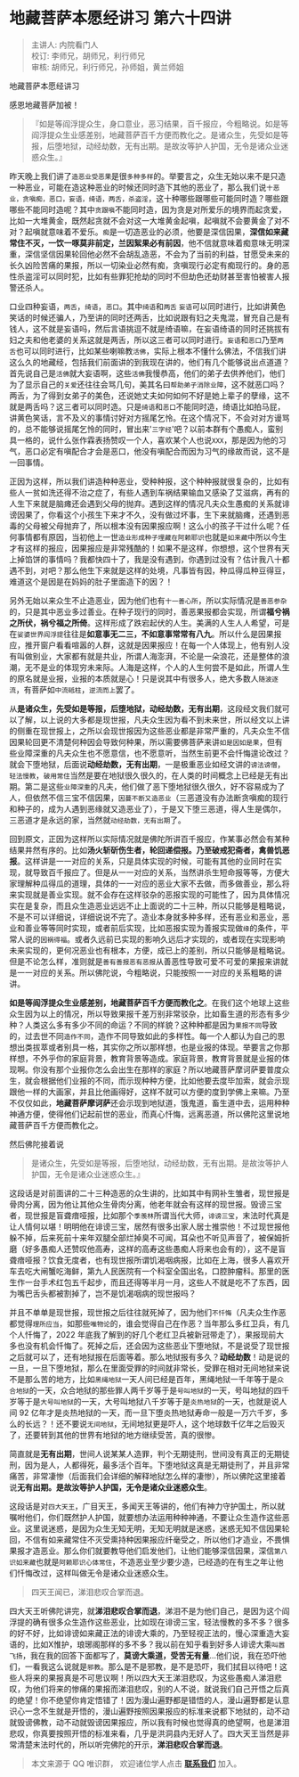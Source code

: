# 地藏菩萨本愿经讲习 第六十四讲

> 主讲人: 内院看门人 <br />
> 校订: 李师兄，胡师兄，利行师兄 <br />
> 审核: 胡师兄，利行师兄，孙师姐，黄兰师姐 <br />

地藏菩萨本愿经讲习

感恩地藏菩萨加被！

> 『如是等阎浮提众生，身口意业，恶习结果，百千报应，今粗略说。如是等阎浮提众生业感差别，地藏菩萨百千方便而教化之。是诸众生，先受如是等报，后堕地狱，动经劫数，无有出期。是故汝等护人护国，无令是诸众业迷惑众生。』

昨天晚上我们讲了`造恶业受恶果`是很`多种多样`的。举要言之，众生无始以来不是只造一种恶业，可能在造这种恶业的时候还同时造下其他的恶业了，那么我们说`十恶业，贪嗔痴，恶口，妄语，绮语，两舌，杀盗淫`，这十种哪些跟哪些可能同时造？哪些跟哪些不能同时造呢？其中`贪跟嗔`不能同时造，因为贪是对所爱乐的境界而起贪爱，比如一大堆黄金，既然起贪就不会对这一大堆黄金起嗔，起嗔就不会要黄金了对不对？起嗔就意味着不爱乐。`痴`是一切造恶业的必须，他要是深信因果，**深信如来藏常住不灭，一饮一啄莫非前定，兰因絮果必有前因**，他不信就意味着痴意味无明深重，深信坚信因果轮回他必然不会胡乱造恶，不会为了当前的利益，甘愿受未来的长久凶险苦痛的果报，所以一切染业必然有痴，贪嗔现行必定有痴现行的。身的恶性杀盗淫可以同时犯，比如有些罪犯抢劫的同时不但劫色还劫财甚至害怕被害人报警还杀人。

口业四种妄语，`两舌`，`绮语`，`恶口`。其中`绮语`和`两舌` `妄语`可以同时进行，比如讲黄色笑话的时候还骗人，乃至讲的同时还两舌，比如说跟有妇之夫鬼混，冒充自己是有钱人，这不就是妄语吗，然后言语挑逗不就是绮语嘛，在妄语绮语的同时还挑拔有妇之夫和他老婆的关系这就是两舌，所以这三者可以同时进行。`妄语`和`恶口`乃至`两舌`也可以同时进行，比如某些喇嘛教`活佛`，实际上根本不懂什么佛法，不信我们讲这么久的地藏经，包括我们前面讲的到我现在讲的，他们有几个能够说出点道道？首先说自己是`活佛`就大妄语啊，这些`活佛`我慢恭高，他们的弟子去供养他们，他们为了显示自己的`关爱`还往往会骂几句，美其名曰`帮助弟子消除业障`，这不就恶口吗？两舌，为了得到女弟子的美色，还说她丈夫如何如何不好是她上辈子的孽缘，这不就是两舌吗？这三者可以同时造。只是`绮语`和`恶口`不能同时造，绮语比如拍马屁，讲黄色笑话，言不及义的事情讨好对方摇尾乞怜。在这个情况下，不会对对方谩骂的，总不能够说摇尾乞怜的同时，冒出来'`三字经`'吧？以前本群有个愚痴人，蛮别具一格的，说什么张作霖表扬赞叹一个人，喜欢某个人也说`XXX`，那是因为他的习气，恶口必定有嗔配合才会是恶口，他没有嗔配合而因为习气的缘故而说，这不是一回事情。

正因为这样，所以我们讲造种种恶业，受种种报，这个种种报就很复杂的，比如有些人一贫如洗还得不治之症了，有些人遇到车祸结果输血又感染了艾滋病，再有的人生下来就是脑瘫还会遇到父母的抛弃。遇到这样的情况凡夫众生愚痴的关系就诽谤因果了，你看这个小孩生下来才不久，没有做过坏事，生下来就脑瘫，还遇到恶毒的父母被父母抛弃了，所以根本没有因果报应啊！这么小的孩子干过什么呢？任何事情都有原因，当初他上一世`造业形成种子埋藏在阿赖耶识`也就是`如来藏`中所以今生才有这样的报应，因果报应是非常残酷的！如果不是这样，你想想，这个世界有天上掉馅饼的事情吗？我都快四十了，我是没有遇到，你遇到过没有？估计我八十都遇不到，对吧？那么他生下来就是这样的处境，凡事皆有因，种瓜得瓜种豆得豆，难道这个是因是在妈妈的肚子里面造下的因？！

另外无始以来众生不止造恶业，因为他们也有`十一善心所`，所以实际情况是`善恶参杂`的，只是其中恶业多过善业。在种子现行的同时，善恶果报都会实现，所谓**福兮祸之所伏，祸兮福之所倚**。这样形成了跌宕起伏的人生。美满的人生人人希望，可是在`娑婆世界阎浮提`往往是**如意事无二三，不如意事常常有八九**。所以什么是因果报应，推开窗户看看喧嚣的人群，这就是因果报应！在每一个人体现上，他有别人没有叫做别业，大家都有就是共业，所谓人海澎湃，不论是一朵浪花，还是整体的浪潮，无不是业的体现穷未来际。人海是这样，个人的人生何尝不是如此，所谓人生的原名就是业报，业报的本质就是心！只是说其中有很多人，绝大多数人`随波逐流`，有菩萨如`中流砥柱`，`逆流而上`罢了。

从**是诸众生，先受如是等报，后堕地狱，动经劫数，无有出期**，这段经文我们就可以了解，以上说的大多都是现世报，凡夫众生因为看不到未来世，所以经文以上讲的侧重在现世报上，之所以会现世报因为这些恶业都是非常严重的，凡夫众生不信因果轮回更不清楚何种因会导致何种果，所以需要佛菩萨来讲`如是因如是果`，但有些业障深重的凡夫众生也不愿意信，也不愿意听，当然生前更不会忏悔遑论改过？就会下堕地狱，后面说**动经劫数，无有出期**，一是极重恶业如经文讲的`谤法谤僧`，`轻法慢教`，`破用常住`当然是要在地狱很久很久的，在人类的时间概念上已经是无有出期。第二是这些`业障深重`的凡夫，他们做了恶下堕地狱很久很久，好不容易成为了人，但依然不信三宝不信因果，`因蔓不断又造恶业`（三恶道没有办法断贪嗔痴的现行和种子的，成为人遇到恶缘就又造恶业了），于是又下堕三恶道，得人生是偶尔，三恶道才是永远的家，当然就`动经劫数，无有出期`了。

回到原文，正因为这样所以实际情况就是佛陀所讲百千报应，作某事必然会有某种结果井然有序的。比如**汤火斩斫伤生者，轮回递偿报。乃至破戒犯斋者，禽兽饥恶报**。这样讲是一一对应的关系，只是具体实现的时候，可能有其他的业同时在实现，就导致百千报应了。但是从一一对应的关系，当然讲杀生短命报等等，方便大家理解种瓜得瓜的道理，具体的一一对应的恶业大家不去做，而多做善业，那么将来实现就是善业实现。就不会存在这样驳杂的恶报实现的可能性了，因为具体情况实在是复杂，而且众生造恶业远远不止上面说的二十三种，所以只能够是粗略说，不是不可以详细说，详细说说不完了。造业本身就多种多样，还有恶业和恶业，恶业和善业等等同时实现，或者前后实现，比如恶报实现为善报实现做`缘`的条件，平常人说的`因祸得福`。或者久远前已实现的影响久远后才实现的，或者现在实现影响未来实现的，更何况恶业也有根本，方便，成已上的差别，所以只能够是粗略说。但是不论怎么样，准则就是`善有善报恶有恶报`从善恶性导致可爱不可爱的果报来讲就是一一对应的关系。所以佛陀说，今粗略说，只能按照一一对应的关系粗略的讲讲。

**如是等阎浮提众生业感差别，地藏菩萨百千方便而教化之**。在我们这个地球上这些众生因为以上的情况，所以导致果报千差万别非常驳杂，比如畜生道的形态有多少种？人类这么多有多少不同的命运？不同的样貌？这种种都是因为`果报不同`导致的，过去世不同`造作不同`，造作不同导致如此的多样性。每一个人都认为自己的思想出类拔萃或者别具一格，其实你之所以那样想，也是业报的体现。举要言之你那样想，不外乎你的家庭背景，教育背景等造成。家庭背景，教育背景就是业报的体现啊。你没有那个业报你怎么会出生在那样的家庭？所以地藏菩萨摩诃萨要普度众生，就会根据他们业报的不同，而示现种种方便，比如他要去度毕加索，就会示现跟他一样的大画家，并且比他画得好，这样不就可以方便的度到学佛上来嘛。乃至不仅仅如此，**地藏菩萨摩诃萨**还会示现到地狱道，饿鬼道，畜生道中去，运用种种神通方便，使得他们记起前世的恶业，而真心忏悔，远离恶道，所以佛陀这里说地藏菩萨百千方便而教化之。

然后佛陀接着说

> 是诸众生，先受如是等报，后堕地狱，动经劫数，无有出期。是故汝等护人护国，无令是诸众业迷惑众生。』

这段话是对前面讲的二十三种造恶的众生讲的，比如其中有网补生雏者，现世报是骨肉分离，因为他让其他众生骨肉分离，他老年就会有这样的现世报。毁谤三宝者，现世报是盲聋瘖哑报，比如那个`季羡林`所谓当代大师，`诽谤三宝`，末法时代真是让人情何以堪！明明他在诽谤三宝，居然有很多出家人居士推崇他！不过现世报他躲不掉，后来死前十来年双腿全部烂掉臭不可闻，耳朵也不听见声音了，被保姆折磨（好多愚痴人还赞叹他高寿，这样的高寿这些愚痴人将来也会有的），这不是盲聋瘖哑报？饮食无度者，也有现世报所谓饥渴咽病报，比如在上海，很多人喜欢开车去吃大闸蟹吃海鲜，第九人民医院有一个科室全国出名，口腔肿瘤科。那里的医生作一台手术红包五千起步，而且还得等半月一月，这些人不就是吃不了东西，因为嘴巴舌头都被割掉了，岂不是饥渴咽病的现世报吗？

并且不单单是现世报，现世报之后往往就死掉了，因为他们`不忏悔`（凡夫众生作恶都觉得`理所应当`，如那些`唯物论`的，谁会觉得自己在作恶？当年那么多红卫兵，有几个人忏悔了，2022 年底我了解到的好几个老红卫兵被新冠带走了），果报现前大多也没有机会忏悔了。死掉之后，还会因为这些恶业下堕地狱，不是说受了现世报之后就可以了，还有地狱报在后面等着。那么地狱报有多久？**动经劫数**！动是说的一旦，一旦下堕地狱，那么在里面受罪的时间就非常长，受罪在相对无间地狱来说不是那么苦的地方，比如`黑绳地狱`一天人间已经是百年，黑绳地狱一千年等于是`众合地狱`的一天，众合地狱的那些罪人两千岁等于是`号叫地狱`的一天，号叫地狱的四千岁等于是`大号叫地狱`的一天，大号叫地狱八千岁等于是`炎热地狱`的一天，也就是说人间 92 亿年才是炎热地狱的一天，而一旦下堕炎热地狱寿命一般是一万六千岁，多么的长远？！还不要说`无间地狱`，无间地狱更是吓人，这个地球数千亿年之后毁灭了，还要转到其他的世界有地狱的地方继续受苦，真的很惨。

简直就是**无有出期**，世间人说某某人造罪，判个无期徒刑，世间没有真正的无期徒刑，因为是人，人都得死，最多活个百年。下堕地狱这真是无期徒刑了，并且非常痛苦，非常凄惨（后面我们会详细的解释地狱怎么样的凄惨），所以佛陀这里接着说**无有出期。是故汝等护人护国，无令是诸众业迷惑众生**。

这段话是对`四大天王`，广目天王，多闻天王等讲的，他们有神力守护国土，所以就嘱咐他们，你们既然护人护国，就要想办法运用种种神通，不要让众生造作这些恶业。这里说迷惑，是因为众生无知无明，无知无明就是迷惑，迷惑无知不信因果轮回，不信有如来藏常住不灭受熏持种因果报应纤毫受之，所以他们才造业，不畏惧果报才造恶业。那么你们就要教导他们启发他们，让他们能够深信因果，深信`第八识如来藏`也就是`阿赖耶识心体常住`，不造恶业至少要少造，已经造的在有生之年让他们忏悔改过，这样叫做无令是诸众业迷惑众生。

> 四天王闻已，涕泪悲叹合掌而退。

四大天王听佛陀讲完，就**涕泪悲叹合掌而退**，涕泪不是为他们自己，是因为这个阎浮提的确有很多众生造作这些恶业，比如现在诽谤三宝，轻法慢教的多不多？很多的好不好，比如诽谤如来藏正法的诽谤大乘的，乃至轻视正法的，慢心深重造大妄语的，比如X惟护，琅琊阁那样的多不多？我以前在知乎看到好多人诽谤大乘`叫嚣飞扬`，我在我的回答下面都写了，**莫谤大乘道，受苦无有量**...他们说，我在恐吓他们，一看我这么说就是`邪教`。那么是不是邪教，是不是恐吓，我们拭目以待吧！这些人将来的果报真是不可思议啊！所以四大天王涕泪悲叹，为这些愚痴人涕泪悲叹，为他们将来的惨痛的果报而涕泪悲叹，别的人不说，就说我们自己开悟之后真的绝望！你不绝望你肯定悟错了！因为漫山遍野都是错悟的人，漫山遍野都是认意识心一念不生就是开悟的，漫山遍野按照因果报应的标准来说都下地狱的，动不动就毁谤佛教，动不动就毁谤因果报应，所以我有时候也觉得真的绝望啊，也是涕泪悲叹，你真要按照开悟的标准来看，几乎是洪洞县内无好人了。四大天王当然是非常清楚末法时代的，所以听完佛陀的开示，**涕泪悲叹合掌而退**。

> 本文来源于 QQ 唯识群， 欢迎诸位学人点击 **[联系我们](https://mp.weixin.qq.com/s/lZCfWjmLjgNR165Tx4_bCQ)** 加入。
